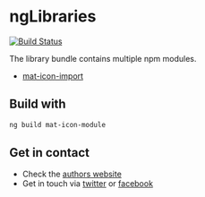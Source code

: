 # ngLibraries

[![Build Status](https://travis-ci.org/ngfelixl/ng-libraries.svg?branch=master)](https://travis-ci.org/ngfelixl/ng-libraries)

The library bundle contains multiple npm modules.

- [mat-icon-import](https://www.npmjs.com/packages/mat-icon-import)

## Build with

```sh
ng build mat-icon-module
```

## Get in contact

- Check the [authors website](https://felixlemke.com)
- Get in touch via [twitter](https://twitter.com/ngfelixl) or [facebook](https://www.facebook.com/ngfelixlemke/)